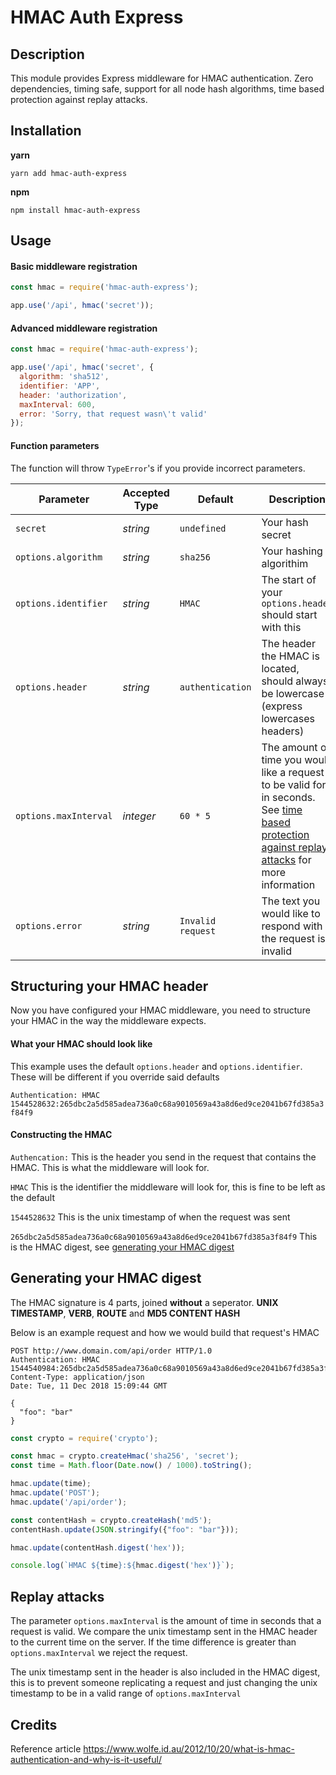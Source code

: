 # HMAC Auth Express

## Description

This module provides Express middleware for HMAC authentication. Zero dependencies, timing safe, support for all node hash algorithms, time based protection against replay attacks.

## Installation

**yarn**

`yarn add hmac-auth-express`

**npm**

`npm install hmac-auth-express`

## Usage

#### Basic middleware registration

```javascript
const hmac = require('hmac-auth-express');

app.use('/api', hmac('secret'));
```

#### Advanced middleware registration

```javascript
const hmac = require('hmac-auth-express');

app.use('/api', hmac('secret', {
  algorithm: 'sha512',
  identifier: 'APP',
  header: 'authorization',
  maxInterval: 600,
  error: 'Sorry, that request wasn\'t valid'
});
```

#### Function parameters

The function will throw `TypeError`'s if you provide incorrect parameters.

| Parameter  | Accepted Type  | Default  | Description  |
|---|---|---|---|
| `secret`  | *string*  | `undefined`  | Your hash secret  |
| `options.algorithm`  | *string*  | `sha256`  | Your hashing algorithim  |
| `options.identifier`  | *string*  | `HMAC`  | The start of your `options.header` should start with this  |
| `options.header`  | *string*  | `authentication`  | The header the HMAC is located, should always be lowercase (express lowercases headers)  |
| `options.maxInterval`  | *integer*  | `60 * 5`  | The amount of time you would like a request to be valid for, in seconds. See [time based protection against replay attacks](#replay-attacks) for more information  |
| `options.error`  | *string*  | `Invalid request`  | The text you would like to respond with if the request is invalid  |

## Structuring your HMAC header

Now you have configured your HMAC middleware, you need to structure your HMAC in the way the middleware expects.

#### What your HMAC should look like

This example uses the default `options.header` and `options.identifier`. These will be different if you override said defaults

`Authentication: HMAC 1544528632:265dbc2a5d585adea736a0c68a9010569a43a8d6ed9ce2041b67fd385a3f84f9`

#### Constructing the HMAC

`Authencation:` This is the header you send in the request that contains the HMAC. This is what the middleware will look for.

`HMAC` This is the identifier the middleware will look for, this is fine to be left as the default

`1544528632` This is the unix timestamp of when the request was sent

`265dbc2a5d585adea736a0c68a9010569a43a8d6ed9ce2041b67fd385a3f84f9` This is the HMAC digest, see [generating your HMAC digest](#generating-your-hmac-digest)

## Generating your HMAC digest

The HMAC signature is 4 parts, joined **without** a seperator. **UNIX TIMESTAMP**, **VERB**, **ROUTE** and **MD5 CONTENT HASH**

Below is an example request and how we would build that request's HMAC

```
POST http://www.domain.com/api/order HTTP/1.0
Authentication: HMAC 1544540984:265dbc2a5d585adea736a0c68a9010569a43a8d6ed9ce2041b67fd385a3f84f9
Content-Type: application/json
Date: Tue, 11 Dec 2018 15:09:44 GMT

{
  "foo": "bar"
}
```

```javascript
const crypto = require('crypto');

const hmac = crypto.createHmac('sha256', 'secret');
const time = Math.floor(Date.now() / 1000).toString();

hmac.update(time);
hmac.update('POST');
hmac.update('/api/order');

const contentHash = crypto.createHash('md5');
contentHash.update(JSON.stringify({"foo": "bar"}));

hmac.update(contentHash.digest('hex'));

console.log(`HMAC ${time}:${hmac.digest('hex')}`);
```

## Replay attacks

The parameter `options.maxInterval` is the amount of time in seconds that a request is valid. We compare the unix timestamp sent in the HMAC header to the current time on the server. If the time difference is greater than `options.maxInterval` we reject the request.

The unix timestamp sent in the header is also included in the HMAC digest, this is to prevent someone replicating a request and just changing the unix timestamp to be in a valid range of `options.maxInterval`

## Credits

Reference article https://www.wolfe.id.au/2012/10/20/what-is-hmac-authentication-and-why-is-it-useful/
